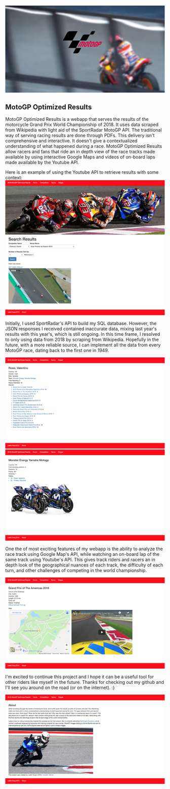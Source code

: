 ![Title](/github_readme/title.jpg)

<h2> MotoGP Optimized Results</h2>

MotoGP Optimized Results is a webapp that serves the results of the motorcycle Grand Prix World Championship of 2018. It uses data scraped from Wikipedia with light aid of the SportRadar MotoGP API. The traditional way of serving racing results are done through PDFs. This delivery isn't comprehensive and interactive. It doesn't give a contextualized understanding of what happened during a race. MotoGP Optimized Results allow racers and fans that ride an in depth view of the race tracks made available by using interactive Google Maps and videos of on-board laps made available by the Youtube API.

Here is an example of using the Youtube API to retrieve results with some context:
![dani_pedrosa](/github_readme/homepage.jpg)

Initially, I used SportRadar's API to build my SQL database. However, the JSON responses I received contained inaccurate data, mixing last year's results with this year's, which is still ongoing. In this time frame, I resolved to only using data from 2018 by scraping from Wikipedia. Hopefully in the future, with a more reliable source, I can implement all the data from every MotoGP race, dating back to the first one in 1949.

![valentino_rossi](github_readme/riderprofile.jpg) ![team](github_readme/teamprofile.jpg)

One the of most exciting features of my webapp is the ability to analyze the race track using Google Map's API, while watching an on-board lap of the same track using Youtube's API. This gives track riders and racers an in depth look of the geographical nuances of each track, the difficulty of each turn, and other challenges of competing in the world championship. 

![cota](github_readme/venueprofile.jpg)

I'm excited to continue this project and I hope it can be a useful tool for other riders like myself in the future. Thanks for checking out my github and I'll see you around on the road (or on the internet). :)

![about](github_readme/about.jpg)
